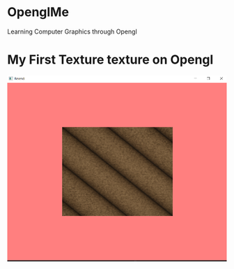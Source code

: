 # OpenglMe
Learning Computer Graphics through Opengl

# My First Texture texture on Opengl
![](OpenglWorld/res/assets/MyFirstTextureRope.png)
